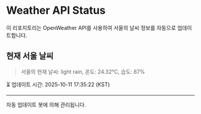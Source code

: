 
# Weather API Status

이 리포지토리는 OpenWeather API를 사용하여 서울의 날씨 정보를 자동으로 업데이트합니다.

## 현재 서울 날씨
> 서울의 현재 날씨: light rain, 온도: 24.32°C, 습도: 87%

⏳ 업데이트 시간: 2025-10-11 17:35:22 (KST)

---
자동 업데이트 봇에 의해 관리됩니다.

